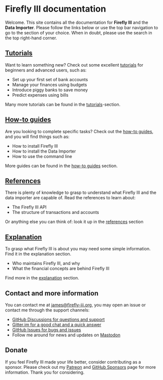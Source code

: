 # Firefly III documentation

Welcome. This site contains all the documentation for **Firefly III** and the **Data Importer**. Please follow the links below or use the top bar navigation to go to the section of your choice. When in doubt, please use the search in the top right-hand corner.

## [Tutorials](tutorials/index.md)

Want to learn something new? Check out some excellent [tutorials](tutorials/index.md) for beginners and advanced users, such as:

- Set up your first set of bank accounts
- Manage your finances using budgets
- Introduce piggy banks to save money
- Predict expenses using bills

Many more tutorials can be found in the [tutorials](tutorials/index.md)-section.

## [How-to guides](how-to/index.md)

Are you looking to complete specific tasks? Check out the [how-to guides](how-to/index.md), and you will find things such as:

- How to install Firefly III
- How to install the Data Importer
- How to use the command line

More guides can be found in the [how-to guides](how-to/index.md) section.

## [References](references/index.md)

There is plenty of knowledge to grasp to understand what Firefly III and the data importer are capable of. Read the references to learn about:

- The Firefly III API
- The structure of transactions and accounts

Or anything else you can think of: look it up in the [references](references/index.md) section

## [Explanation](explanation/index.md)

To grasp what Firefly III is about you may need some simple information. Find it in the explanation section.

- Who maintains Firefly III, and why
- What the financial concepts are behind Firefly III

Find more in the [explanation](explanation/index.md) section.

## Contact and more information

You can contact me at [james@firefly-iii.org](mailto:james@firefly-iii.org), you may open an issue or contact me through the support channels:

- [GitHub Discussions for questions and support](https://github.com/firefly-iii/firefly-iii/discussions/)
- [Gitter.im for a good chat and a quick answer](https://gitter.im/firefly-iii/firefly-iii)
- [GitHub Issues for bugs and issues](https://github.com/firefly-iii/firefly-iii/issues)
- Follow me around for news and updates on <a rel="me" href="https://fosstodon.org/@ff3">Mastodon</a>

## Donate

If you feel Firefly III made your life better, consider contributing as a sponsor. Please check out my [Patreon](https://www.patreon.com/jc5) and [GitHub Sponsors](https://github.com/sponsors/JC5) page for more information. Thank you for considering.
